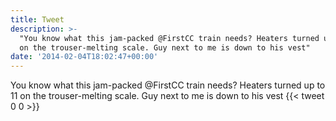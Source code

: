 ```yaml
---
title: Tweet
description: >-
  "You know what this jam-packed @FirstCC train needs? Heaters turned up to 11
  on the trouser-melting scale. Guy next to me is down to his vest"
date: '2014-02-04T18:02:47+00:00'
---
```

You know what this jam-packed @FirstCC train needs? Heaters turned up to 11 on the trouser-melting scale. Guy next to me is down to his vest
      {{< tweet 0 0 >}}
    
